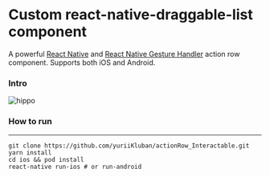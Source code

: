 # Custom react-native-draggable-list component

A powerful [React Native](https://reactnative.dev) and [React Native Gesture Handler](https://software-mansion.github.io/react-native-gesture-handler/) action row component. 
Supports both iOS and Android.

### Intro
![hippo](https://media.giphy.com/media/XBjlDyMivtcUshMZjH/source.gif)

### How to run  
___

```
git clone https://github.com/yuriiKluban/actionRow_Interactable.git
yarn install
cd ios && pod install
react-native run-ios # or run-android

```
